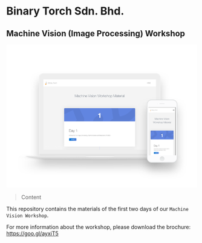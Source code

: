 # Binary Torch Sdn. Bhd.

## Machine Vision (Image Processing) Workshop

![preview](https://raw.githubusercontent.com/binary-torch/machine-vision-workshop/master/public/images/show.png)

> Content

This repository contains the materials of the first two days of our ```Machine Vision Workshop```.

For more information about the workshop, please download the brochure:
https://goo.gl/ayxiT5
